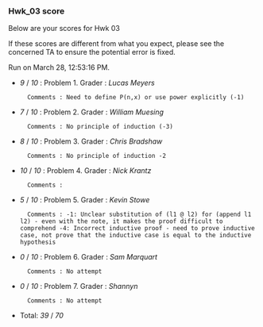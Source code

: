 ### Hwk_03 score

Below are your scores for Hwk 03

If these scores are different from what you expect, please see the concerned TA to ensure the potential error is fixed.

Run on March 28, 12:53:16 PM.

+ _9_ /  _10_ :  Problem 1. Grader :  _Lucas Meyers_ 

		Comments : Need to define P(n,x) or use power explicitly (-1)



+ _7_ /  _10_ :  Problem 2. Grader :  _William Muesing_ 

		Comments : No principle of induction (-3)



+ _8_ /  _10_ :  Problem 3. Grader :  _Chris Bradshaw_ 

		Comments : No principle of induction -2



+ _10_ /  _10_ :  Problem 4. Grader :  _Nick Krantz_ 

		Comments : 



+ _5_ /  _10_ :  Problem 5. Grader :  _Kevin Stowe_ 

		Comments : -1: Unclear substitution of (l1 @ l2) for (append l1 l2) - even with the note, it makes the proof difficult to comprehend -4: Incorrect inductive proof - need to prove inductive case, not prove that the inductive case is equal to the inductive hypothesis



+ _0_ /  _10_ :  Problem 6. Grader :  _Sam Marquart_ 

		Comments : No attempt



+ _0_ /  _10_ :  Problem 7. Grader :  _Shannyn_ 

		Comments : No attempt



+ Total: _39_ / _70_ 




